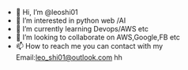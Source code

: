 - 👋 Hi, I’m @leoshi01
- 👀 I’m interested in python web /AI
- 🌱 I’m currently learning Devops/AWS etc
- 💞️ I’m looking to collaborate on AWS,Google,FB etc
- 📫 How to reach me 
you can contact with my Email:leo_shi01@outlook.com hh

<!---
leoshi01/leoshi01 is a ✨ special ✨ repository because its `README.md` (this file) appears on your GitHub profile.
You can click the Preview link to take a look at your changes.
--->
